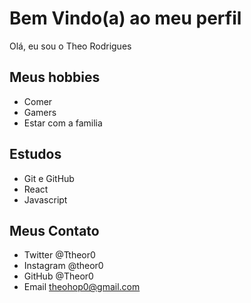 # Bem Vindo(a) ao meu perfil 
Olá, eu sou o Theo Rodrigues

## Meus hobbies 

- Comer 
- Gamers 
- Estar com a familia 

## Estudos

- Git e GitHub
- React 
- Javascript 

## Meus Contato 

- Twitter @Ttheor0 
- Instagram @theor0  
- GitHub @Theor0
- Email theohop0@gmail.com

